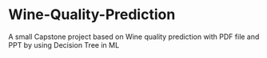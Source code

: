 # Wine-Quality-Prediction
 A small Capstone project based on Wine quality prediction with PDF file and PPT by using Decision Tree in ML
